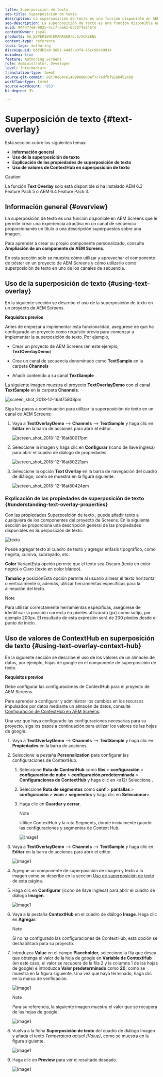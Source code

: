 ```yaml
---
title: Superposición de texto
seo-title: Superposición de texto
description: La superposición de texto es una función disponible en AEM Screens que le permite crear una experiencia atractiva en un canal de secuencia proporcionando un título o una descripción superpuestos sobre una imagen. Siga esta página para obtener más información.
seo-description: La superposición de texto es una función disponible en AEM Screens que le permite crear una experiencia atractiva en un canal de secuencia proporcionando un título o una descripción superpuestos sobre una imagen. Siga esta página para obtener más información.
uuid: 944477e8-0025-4cc7-aa61-6b72f4a245fd
contentOwner: jsyal
products: SG_EXPERIENCEMANAGER/6.5/SCREENS
content-type: reference
topic-tags: authoring
discoiquuid: b6fdb5a0-5601-4443-a3f4-85cc90c49914
noindex: true
feature: Authoring Screens
role: Administrator, Developer
level: Intermediate
translation-type: tm+mt
source-git-commit: 89c70e64ce1409888800af7c7edfbf92ab4b2c68
workflow-type: tm+mt
source-wordcount: '853'
ht-degree: 3%

---
```



# Superposición de texto {#text-overlay}

Esta sección cubre los siguientes temas:

* **Información general**
* **Uso de la superposición de texto**
* **Explicación de las propiedades de superposición de texto**
* **Uso de valores de ContextHub en superposición de texto**

>[!CAUTION]
>
>La función **Text Overlay** solo está disponible si ha instalado AEM 6.3 Feature Pack 5 o AEM 6.4 Feature Pack 3.

## Información general {#overview}

La superposición de texto es una función disponible en AEM Screens que le permite crear una experiencia atractiva en un canal de secuencia proporcionando un título o una descripción superpuestos sobre una imagen.

Para aprender a crear su propio componente personalizado, consulte **Ampliación de un componente de AEM Screens**.

En esta sección solo se muestra cómo utilizar y aprovechar el componente de póster en un proyecto de AEM Screens y cómo utilizarlo como superposición de texto en uno de los canales de secuencia.

## Uso de la superposición de texto {#using-text-overlay}

En la siguiente sección se describe el uso de la superposición de texto en un proyecto de AEM Screens.

**Requisitos previos**

Antes de empezar a implementar esta funcionalidad, asegúrese de que ha configurado un proyecto como requisito previo para comenzar a implementar la superposición de texto. Por ejemplo,

* Crear un proyecto de AEM Screens (en este ejemplo, **TextOverlayDemo**)

* Cree un canal de secuencia denominado como **TextSample** en la carpeta **Channels**

* Añadir contenido a su canal **TextSample**

La siguiente imagen muestra el proyecto **TextOverlayDemo** con el canal **TextSample** en la carpeta **Channels**.

![screen_shot_2018-12-16at75908pm](assets/screen_shot_2018-12-16at75908pm.png)

Siga los pasos a continuación para utilizar la superposición de texto en un canal de AEM Screens:

1. Vaya a **TextOverlayDemo** —> **Channels** —> **TextSample** y haga clic en **Editar** en la barra de acciones para abrir el editor.

   ![screen_shot_2018-12-16at80017pm](assets/screen_shot_2018-12-16at80017pm.png)

1. Seleccione la imagen y haga clic en **Configurar** (icono de llave inglesa) para abrir el cuadro de diálogo de propiedades.

   ![screen_shot_2018-12-16at80221pm](assets/screen_shot_2018-12-16at80221pm.png)

1. Seleccione la opción **Text Overlay** en la barra de navegación del cuadro de diálogo, como se muestra en la figura siguiente.

   ![screen_shot_2018-12-16at80424pm](assets/screen_shot_2018-12-16at80424pm.png)

### Explicación de las propiedades de superposición de texto {#understanding-text-overlay-properties}

Con las propiedades Superposición de texto , puede añadir texto a cualquiera de los componentes del proyecto de Screens. En la siguiente sección se proporciona una descripción general de las propiedades disponibles en Superposición de texto:

![texto](assets/text.gif)

Puede agregar texto al cuadro de texto y agregar énfasis tipográfico, como negrita, cursiva, subrayado, etc.

**Color** VariantEsta opción permite que el texto sea Oscuro (texto en color negro) o Claro (texto en color blanco).

**Tamaño y** posiciónEsta opción permite al usuario alinear el texto horizontal o verticalmente o, además, utilizar herramientas específicas para la alineación del texto.

>[!NOTE]
>
>Para utilizar correctamente herramientas específicas, asegúrese de identificar la posición correcta en píxeles utilizando (px) como sufijo, por ejemplo 200px. El resultado de esta expresión será de 200 píxeles desde el punto de inicio.

## Uso de valores de ContextHub en superposición de texto {#using-text-overlay-context-hub}

En la siguiente sección se describe el uso de los valores de un almacén de datos, por ejemplo, hojas de google en el componente de superposición de texto.

**Requisitos previos**

Debe configurar las configuraciones de ContextHub para el proyecto de AEM Screens.

Para aprender a configurar y administrar los cambios en los recursos impulsados por datos mediante un almacén de datos, consulte [Configuración de ContextHub en AEM Screens](https://docs.adobe.com/content/help/en/experience-manager-screens/user-guide/developing/configuring-context-hub.html).

Una vez que haya configurado las configuraciones necesarias para su proyecto, siga los pasos a continuación para utilizar los valores de las hojas de google:

1. Vaya a **TextOverlayDemo** —> **Channels** —> **TextSample** y haga clic en **Propiedades** en la barra de acciones.

1. Seleccione la pestaña **Personalization** para configurar las configuraciones de ContextHub.

   1. Seleccione **Ruta de ContextHub** como **libs** > **configuración** > **configuración de nube** > **configuración predeterminada** > **Configuraciones de ContextHub** y haga clic en &lt;a12/ Seleccione **.**

   1. Seleccione **Ruta de segmentos** como **conf** > **pantallas** > **configuración** > **wcm** > **segmentos** y haga clic en **Seleccionar**>.

   1. Haga clic en **Guardar y cerrar**.

      >[!NOTE]
      >
      >Utilice ContextHub y la ruta Segments, donde inicialmente guardó las configuraciones y segmentos de Context Hub.

      ![image1](/help/user-guide/assets/text-overlay/text-overlay8.png)

1. Vaya a **TextOverlayDemo** —> **Channels** —> **TextSample** y haga clic en **Editar** en la barra de acciones para abrir el editor.

   ![image1](/help/user-guide/assets/text-overlay/text-overlay1.png)

1. Agregue un componente de superposición de imagen y texto a la imagen como se describe en la sección [Uso de superposición de texto](/help/user-guide/text-overlay.md#using-text-overlay) de esta página.

1. Haga clic en **Configurar** (icono de llave inglesa) para abrir el cuadro de diálogo **Imagen**.

   ![image1](/help/user-guide/assets/text-overlay/text-overlay4.png)

1. Vaya a la pestaña **ContextHub** en el cuadro de diálogo **Image**. Haga clic en **Agregar**.

   >[!NOTE]
   >Si no ha configurado las configuraciones de ContextHub, esta opción se deshabilitará para su proyecto.

1. Introduzca **Value** en el campo **Placeholder**, seleccione la fila que desea que obtenga el valor de la hoja de google en **Variable de ContextHub** (en este caso, el valor se recupera de la fila 2 y la columna 1 de las hojas de google) e introduzca **Valor predeterminado** como **20**, como se muestra en la figura siguiente. Una vez que haya terminado, haga clic en la marca de verificación.

   ![image1](/help/user-guide/assets/text-overlay/text-overlay5.png)

   >[!NOTE]
   >Para su referencia, la siguiente imagen muestra el valor que se recupera de las hojas de google:

   ![image1](/help/user-guide/assets/text-overlay/text-overlay6.png)

1. Vuelva a la ficha **Superposición de texto** del cuadro de diálogo Imagen y añada el texto *Temperatura actual {Value}*, como se muestra en la figura siguiente.

   ![image1](/help/user-guide/assets/text-overlay/text-overlay7.png)

1. Haga clic en **Preview** para ver el resultado deseado.

   ![image1](/help/user-guide/assets/text-overlay/text-overlay10.png)















